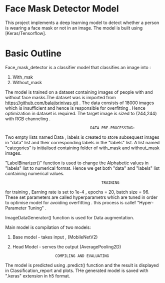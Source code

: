 # Face Mask Detector Model

This project implements a deep learning model to detect whether a person is wearing a face mask or not in an image. The model is built using [Keras/Tensorflow].

# Basic Outline
Face_mask_detector  is a classifier model that classifies  an image into :
1. With_mak
2. Without_mask

The model is trained on a dataset containing images of people with and without face masks.The dataset  was is  imported from https://github.com/balajisrinivas.git .
The data consists of 18000 images which is insufficient and hence is  responsible for overfitting . Hence optimization in dataset is required.
The target image is sized to (244,244) with RGB channeling .

                                          DATA PRE-PROCESSING:

Two empty lists named Data , labels is created to store subsequest images in "data" list and their  corresponding labels in the "labels" list.
A list named  "categories" is initialised containing folder of with_mask and without_mask images.

"LabelBinarizer()" function is used to change the Alphabetic values in "labels" list to numerical format.
Hence  we get both "data" and "labels" list containing  numerical values.
    
                                               TRAINING

for training , Earning rate is set to 1e-4 , epochs = 20, batch size = 96.
These set parameters are called hyperparametrs which are tuned in order to optimise model for avoiding overfitting . this process is callef "Hyper-Parameter Tuning" .

ImageDataGenerator() function is used for Data augmentation.

Main model is compilation of two models:
1. Base model - takes input , (MobileNetV2)
2. Head Model - serves the output (AveragePooling2D)





                          COMPILING AND EVALUATING
The model is predicted using  .predict() function and the result is displayed in Classification_report and plots.
THe generated model is saved with ".keras" extension in h5 format.



